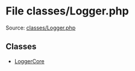 File classes/Logger.php
=========

Source: [classes/Logger.php](https://github.com/PrestaShop/PrestaShop/blob/1.5.6.1/classes/Logger.php)


Classes
-------

* [LoggerCore](class.LoggerCore.md)

